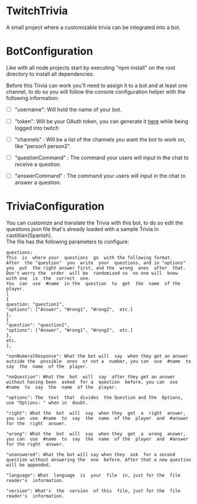 
  
#  TwitchTrivia  
  
A  small  project where a customizable trivia can be  integrated  into a  bot.  
  
  
  
#  BotConfiguration  
  
Like with all node projects start by executing "npm  install" on the root directory to  install  all dependencies.  
  
Before this Trivia can work you'll need to assign it to a bot and at least one channel, to do so you will follow the console configuration helper with the following information:  
  
  
  
- [ ]  "username": Will hold  the  name  of your  bot.  
  
- [ ]  "token": Will be  your  OAuth  token, you can  generate  it  [here](https://twitchapps.com/tmi/)  while being logged into  twitch  
  
- [ ]  "channels" : Will be  a  list  of the  channels  you  want  the  bot  to work on, like "person1  person2".  
  
- [ ]  "questionCommand" : The command your users will input in the chat to receive a question.  
  
- [ ]  "answerCommand" : The  command  your  users  will input in the  chat  to answer a question.  
  
  
  
#  TriviaConfiguration  
  
You can customize and  translate  the Trivia with this  bot, to do so  edit  the  questions.json  file that's already loaded with a  sample Trivia  in castillian(Spanish).  
The  file  has  the following  parameters  to  configure:  
  

    questions:  
    This  is  where your  questions  go  with the following format.  
    After  the "question"  you  write  your  questions, and in "options"  you  put  the right answer first, and the  wrong  ones  after  that.  
    Don't worry the  order  will be  randomized so  no one will  know  with one  is  the  correct  one.  
    You  can  use  #name  in the  question  to  get  the  name  of the  player.  
    [  
    {  
    question: "question1",  
    "options": ["Answer", "Wrong1", "Wrong2",  etc.]  
    },  
    {  
    "question": "question2",  
    "options": ["Answer", "Wrong1", "Wrong2",  etc.]  
    },  
    etc.  
    ],  
      
    "nonNumeralResponse": What the bot will  say  when they get an answer outside the  possible  ones  or not a  number, you can  use  #name  to  say  the  name  of the  player.  
      
    "noQuestion": What the  bot  will  say  after they get an answer without having been  asked  for a  question  before, you can  use  #name  to  say  the  name  of the  player.  
      
    "options": The  text  that  divides  the Question and the  Options, use "Options: " when in  doubt.  
      
    "right": What the  bot  will  say  when they  get  a  right  answer, you can  use  #name  to  say  the  name  of the  player  and  #answer  for the  right  answer.  
      
    "wrong": What the  bot  will  say  when they  get  a  wrong  answer, you can  use  #name  to  say  the  name  of the  player  and  #answer  for the right  answer.  
      
    "unanswered": What the bot will say when they  ask  for a second question without answering the  one  before. After that a new question will be appended.  
      
    "language": What  language  is  your  file  in, just for the  file  reader's  information.  
      
    "version": What's  the  version  of this  file, just for the  file  reader's  information.

